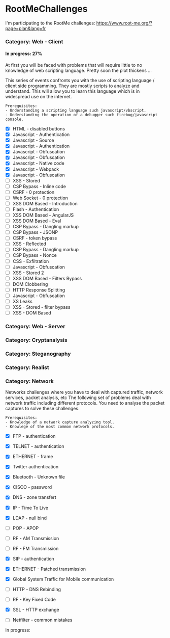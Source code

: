 # RootMeChallenges

I'm participating to the RootMe challenges: https://www.root-me.org/?page=plan&lang=fr


### Category: Web - Client
#### In progress: 27%

At first you will be faced with problems that will require little to no knowledge of web scripting language. Pretty soon the plot thickens ...

This series of events confronts you with the use of scripting language / client side programming. They are mostly scripts to analyze and understand. This will allow you to learn this language which is in widespread use on the internet.

<div class="snippet-clipboard-content notranslate position-relative overflow-auto" data-snippet-clipboard-copy-content="Prerequisites:
- Understanding a scripting language such javascript/vbscript.
- Understanding the operation of a debugger such firebug/javascript console."><pre class="notranslate"><code>Prerequisites: 
- Understanding a scripting language such javascript/vbscript.
- Understanding the operation of a debugger such firebug/javascript console.
</code></pre></div>

- [x] HTML - disabled buttons
- [x] Javascript - Authentication
- [x] Javascript - Source
- [x] Javascript - Authentication
- [x] Javascript - Obfuscation
- [x] Javascript - Obfuscation
- [x] Javascript - Native code
- [x] Javascript - Webpack
- [x] Javascript - Obfuscation
- [ ] XSS - Stored
- [ ] CSP Bypass - Inline code
- [ ] CSRF - 0 protection
- [ ] Web Socket - 0 protection
- [ ] XSS DOM Based - Introduction
- [ ] Flash - Authentication
- [ ] XSS DOM Based - AngularJS
- [ ] XSS DOM Based - Eval
- [ ] CSP Bypass - Dangling markup
- [ ] CSP Bypass - JSONP
- [ ] CSRF - token bypass
- [ ] XSS - Reflected
- [ ] CSP Bypass - Dangling markup
- [ ] CSP Bypass - Nonce
- [ ] CSS - Exfiltration
- [ ] Javascript - Obfuscation
- [ ] XSS - Stored 2
- [ ] XSS DOM Based - Filters Bypass
- [ ] DOM Clobbering
- [ ] HTTP Response Splitting
- [ ] Javascript - Obfuscation
- [ ] XS Leaks
- [ ] XSS - Stored - filter bypass
- [ ] XSS - DOM Based

### Category: Web - Server

### Category: Cryptanalysis

### Category: Steganography

### Category: Realist

### Category: Network
Networks challenges where you have to deal with captured traffic, network services, packet analysis, etc The following set of problems deal with network traffic including different protocols. You need to analyse the packet captures to solve these challenges.

<div class="snippet-clipboard-content notranslate position-relative overflow-auto" data-snippet-clipboard-copy-content="Prerequisites:
- Knowledge of a network capture analyzing tool. 
- Knowlege of the most common network protocols."><pre class="notranslate"><code>Prerequisites: 
- Knowledge of a network capture analyzing tool. 
- Knowlege of the most common network protocols.
</code></pre></div>

- [x] FTP - authentication
- [x] TELNET - authentication
- [x] ETHERNET - frame
- [x] Twitter authentication
- [x] Bluetooth - Unknown file
- [x] CISCO - password
- [x] DNS - zone transfert
- [x] IP - Time To Live
- [x] LDAP - null bind
- [ ] POP - APOP
- [ ] RF - AM Transmission
- [ ] RF - FM Transmission
- [x] SIP - authentication
- [x] ETHERNET - Patched transmission
- [x] Global System Traffic for Mobile communication
- [ ] HTTP - DNS Rebinding
- [ ] RF - Key Fixed Code
- [x] SSL - HTTP exchange
- [ ] Netfilter - common mistakes


In progress: 
